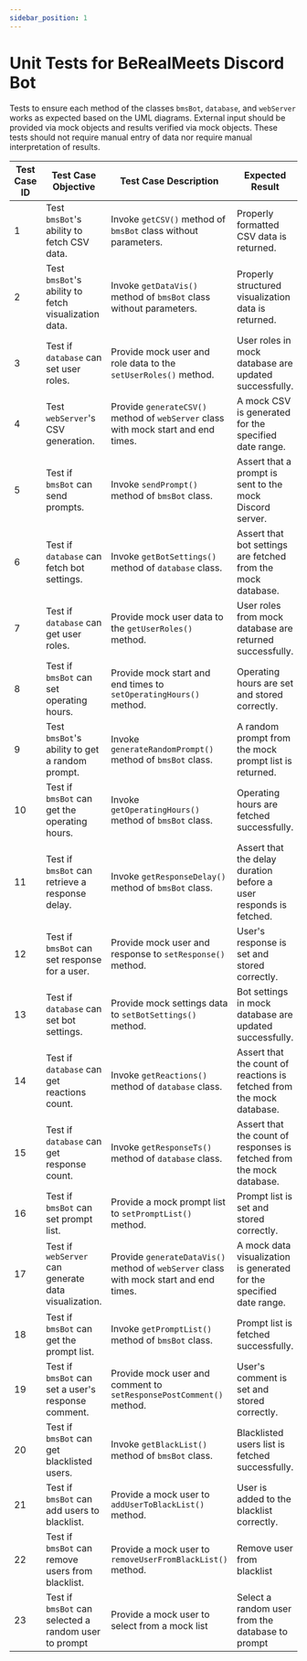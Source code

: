 ```yaml
---
sidebar_position: 1
---
```

# Unit Tests for BeRealMeets Discord Bot

Tests to ensure each method of the classes `bmsBot`, `database`, and `webServer` works as expected based on the UML diagrams. External input should be provided via mock objects and results verified via mock objects. These tests should not require manual entry of data nor require manual interpretation of results.

| Test Case ID | Test Case Objective                                           | Test Case Description                                      | Expected Result                                       |
|--------------|-------------------------------------------------------------|-----------------------------------------------------------|--------------------------------------------------------|
| 1            | Test `bmsBot`'s ability to fetch CSV data.                  | Invoke `getCSV()` method of `bmsBot` class without parameters.  | Properly formatted CSV data is returned. |
| 2            | Test `bmsBot`'s ability to fetch visualization data.        | Invoke `getDataVis()` method of `bmsBot` class without parameters. | Properly structured visualization data is returned. |
| 3            | Test if `database` can set user roles.                      | Provide mock user and role data to the `setUserRoles()` method. | User roles in mock database are updated successfully. |
| 4            | Test `webServer`'s CSV generation.                          | Provide `generateCSV()` method of `webServer` class with mock start and end times. | A mock CSV is generated for the specified date range. |
| 5            | Test if `bmsBot` can send prompts.                          | Invoke `sendPrompt()` method of `bmsBot` class. | Assert that a prompt is sent to the mock Discord server. |
| 6            | Test if `database` can fetch bot settings.                  | Invoke `getBotSettings()` method of `database` class. | Assert that bot settings are fetched from the mock database. |
| 7            | Test if `database` can get user roles.                      | Provide mock user data to the `getUserRoles()` method. | User roles from mock database are returned successfully. |
| 8            | Test if `bmsBot` can set operating hours.                   | Provide mock start and end times to `setOperatingHours()` method. | Operating hours are set and stored correctly. |
| 9            | Test `bmsBot`'s ability to get a random prompt.             | Invoke `generateRandomPrompt()` method of `bmsBot` class. | A random prompt from the mock prompt list is returned. |
| 10           | Test if `bmsBot` can get the operating hours.               | Invoke `getOperatingHours()` method of `bmsBot` class. | Operating hours are fetched successfully. |
| 11           | Test if `bmsBot` can retrieve a response delay.             | Invoke `getResponseDelay()` method of `bmsBot` class. | Assert that the delay duration before a user responds is fetched. |
| 12           | Test if `bmsBot` can set response for a user.               | Provide mock user and response to `setResponse()` method. | User's response is set and stored correctly. |
| 13           | Test if `database` can set bot settings.                    | Provide mock settings data to `setBotSettings()` method. | Bot settings in mock database are updated successfully. |
| 14           | Test if `database` can get reactions count.                 | Invoke `getReactions()` method of `database` class. | Assert that the count of reactions is fetched from the mock database. |
| 15           | Test if `database` can get response count.                  | Invoke `getResponseTs()` method of `database` class. | Assert that the count of responses is fetched from the mock database. |
| 16           | Test if `bmsBot` can set prompt list.                       | Provide a mock prompt list to `setPromptList()` method. | Prompt list is set and stored correctly. |
| 17           | Test if `webServer` can generate data visualization.        | Provide `generateDataVis()` method of `webServer` class with mock start and end times. | A mock data visualization is generated for the specified date range. |
| 18           | Test if `bmsBot` can get the prompt list.                   | Invoke `getPromptList()` method of `bmsBot` class. | Prompt list is fetched successfully. |
| 19           | Test if `bmsBot` can set a user's response comment.         | Provide mock user and comment to `setResponsePostComment()` method. | User's comment is set and stored correctly. |
| 20           | Test if `bmsBot` can get blacklisted users.                 | Invoke `getBlackList()` method of `bmsBot` class. | Blacklisted users list is fetched successfully. |
| 21           | Test if `bmsBot` can add users to blacklist.                | Provide a mock user to `addUserToBlackList()` method. | User is added to the blacklist correctly. |
| 22           | Test if `bmsBot` can remove users from blacklist.           | Provide a mock user to `removeUserFromBlackList()` method. | Remove user from blacklist |
| 23           | Test if `bmsBot` can selected a random user to prompt       | Provide a mock user to select from a mock list | Select a random user from the database to prompt |
